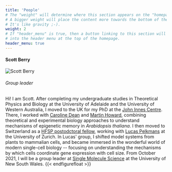 ```yaml
---
title: 'People'
# The "weight" will determine where this section appears on the "homepage".
# A bigger weight will place the content more towards the bottom of the page.
# It's like gravity ;-).
weight: 2
# If "header_menu" is true, then a button linking to this section will be placed
# into the header menu at the top of the homepage.
header_menu: true
---
```



#### Scott Berry
![Scott Berry](images/ProfilePicture.jpg#floatright)
###### Group leader

Hi! I am Scott. After completing my undergraduate studies in Theoretical Physics and Biology at the University of Adelaide and the University of Western Australia, I moved to the UK for my PhD at the [John Innes Centre](https://www.jic.ac.uk/). There, I worked with [Caroline Dean](https://www.jic.ac.uk/people/caroline-dean/) and [Martin Howard](https://www.jic.ac.uk/people/martin-howard/), combining theoretical and experimental biology approaches to understand mechanisms of epigenetic memory in *Arabidopsis thaliana*. I then moved to Switzerland as a [HFSP postodctoral fellow](https://www.hfsp.org/funding/hfsp-funding/postdoctoral-fellowships), working with [Lucas Pelkmans](https://pelkmanslab.org/) at the University of Zurich. In Lucas' group, I shifted model systems from plants to mammalian cells, and became immersed in the wonderful world of modern single-cell biology -- focusing on understanding the mechanisms by which cells coordinate gene expression with cell size. From October 2021, I will be a group leader at [Single Molecule Science](https://sms.unsw.edu.au/) at the University of New South Wales.
{{< endfigurefloat >}}
